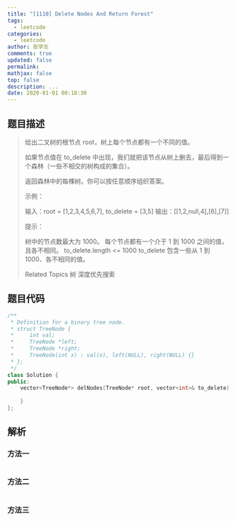 ```yaml
---
title: "[1110] Delete Nodes And Return Forest"
tags:
  - leetcode
categories:
  - leetcode
author: 张学志
comments: true
updated: false
permalink:
mathjax: false
top: false
description: ...
date: 2020-01-01 00:18:30
---
```


## 题目描述

> 给出二叉树的根节点 root，树上每个节点都有一个不同的值。 
> 
> 如果节点值在 to_delete 中出现，我们就把该节点从树上删去，最后得到一个森林（一些不相交的树构成的集合）。 
> 
> 返回森林中的每棵树。你可以按任意顺序组织答案。 
> 
> 
> 
> 示例： 
> 
> 
> 
> 输入：root = [1,2,3,4,5,6,7], to_delete = [3,5]
> 输出：[[1,2,null,4],[6],[7]]
> 
> 
> 
> 
> 提示： 
> 
> 
> 树中的节点数最大为 1000。 
> 每个节点都有一个介于 1 到 1000 之间的值，且各不相同。 
> to_delete.length <= 1000 
> to_delete 包含一些从 1 到 1000、各不相同的值。 
> 
> Related Topics 树 深度优先搜索

## 题目代码

```cpp
/**
 * Definition for a binary tree node.
 * struct TreeNode {
 *     int val;
 *     TreeNode *left;
 *     TreeNode *right;
 *     TreeNode(int x) : val(x), left(NULL), right(NULL) {}
 * };
 */
class Solution {
public:
    vector<TreeNode*> delNodes(TreeNode* root, vector<int>& to_delete) {
        
    }
};
```

## 解析

### 方法一

```cpp

```

### 方法二

```cpp

```

### 方法三

```cpp

```

